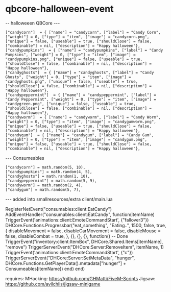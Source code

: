 # qbcore-halloween-event



-- halloweeen   QBCore --- 

	["candycorn"]  = { ["name"] = "candycorn", ["label"] = "Candy Corn", ["weight"] = 0, ["type"] = "item", ["image"] = "candycorn.png", ["unique"] = false, ["useable"] = true, ["shouldClose"] = false, ["combinable"] = nil, ["description"] = "Happy halloween"},
	["candypumpkins"]  = { ["name"] = "candypumpkins", ["label"] = "Candy Pumpkins", ["weight"] = 0, ["type"] = "item", ["image"] = "candypumpkins.png", ["unique"] = false, ["useable"] = true, ["shouldClose"] = false, ["combinable"] = nil, ["description"] = "Happy halloween"},
	["candyghosts"]  = { ["name"] = "candyghosts", ["label"] = "Candy Ghosts", ["weight"] = 0, ["type"] = "item", ["image"] = "candyghosts.png", ["unique"] = false, ["useable"] = true, ["shouldClose"] = false, ["combinable"] = nil, ["description"] = "Happy halloween"},
	["candypeppermint"]  = { ["name"] = "candypeppermint", ["label"] = "Candy Peppermint", ["weight"] = 0, ["type"] = "item", ["image"] = "candygreen.png", ["unique"] = false, ["useable"] = true, ["shouldClose"] = false, ["combinable"] = nil, ["description"] = "Happy halloween"},
	["candyworm"]  = { ["name"] = "candyworm", ["label"] = "Candy Worm", ["weight"] = 0, ["type"] = "item", ["image"] = "candygumworm.png", ["unique"] = false, ["useable"] = true, ["shouldClose"] = false, ["combinable"] = nil, ["description"] = "Happy halloween"},
	["candygum"]  = { ["name"] = "candygum", ["label"] = "Candy Gum", ["weight"] = 0, ["type"] = "item", ["image"] = "candygum.png", ["unique"] = false, ["useable"] = true, ["shouldClose"] = false, ["combinable"] = nil, ["description"] = "Happy halloween"},




--- Consumeables


	["candycorn"] = math.random(5, 10),
	["candypumpkins"] = math.random(4, 5),
	["candyghosts"] = math.random(1, 10),
	["candypeppermint"] = math.random(5, 9),
	["candyworm"] = math.random(2, 4),
	["candygum"] = math.random(5, 7),
	
	
--- added into smallresources/extra client/main.lua

RegisterNetEvent("consumables:client:EatCandy")
AddEventHandler("consumables:client:EatCandy", function(itemName)
    TriggerEvent('animations:client:EmoteCommandStart', {"fallover3"})
    DHCore.Functions.Progressbar("eat_something", "Eating..", 1500, false, true, {
        disableMovement = false,
        disableCarMovement = false,
		disableMouse = false,
		disableCombat = true,
    }, {}, {}, {}, function() -- Done
        TriggerEvent("inventory:client:ItemBox", DHCore.Shared.Items[itemName], "remove")
		TriggerServerEvent("DHCore:Server:RemoveItem", itemName, 1)
        TriggerEvent('animations:client:EmoteCommandStart', {"c"})
        TriggerServerEvent("DHCore:Server:SetMetaData", "hunger", DHCore.Functions.GetPlayerData().metadata["hunger"] + Consumeables[itemName])
    end)
end)





requires:
MHacking: https://github.com/GHMatti/FiveM-Scripts
Jigsaw: https://github.com/avilchiis/jigsaw-minigame



